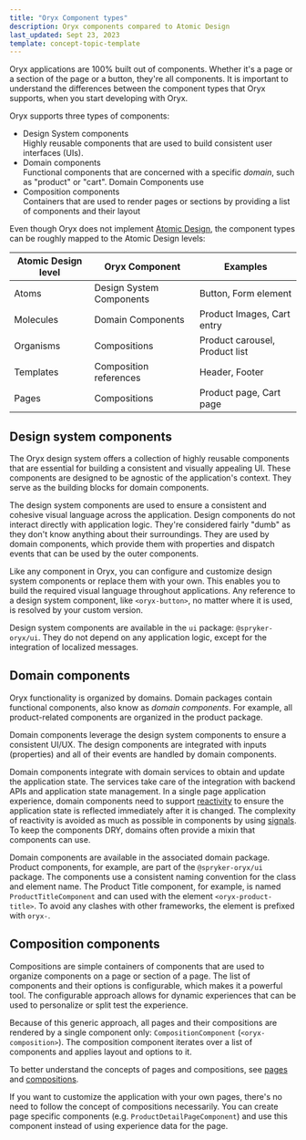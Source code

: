 ```yaml
---
title: "Oryx Component types"
description: Oryx components compared to Atomic Design
last_updated: Sept 23, 2023
template: concept-topic-template
---
```


Oryx applications are 100% built out of components. Whether it's a page or a section of the page or a button, they're all components. It is important to understand the differences between the component types that Oryx supports, when you start developing with Oryx.

Oryx supports three types of components:

- Design System components  
  Highly reusable components that are used to build consistent user interfaces (UIs).
- Domain components  
  Functional components that are concerned with a specific _domain_, such as "product" or "cart". Domain Components use
- Composition components  
  Containers that are used to render pages or sections by providing a list of components and their layout

Even though Oryx does not implement [Atomic Design](https://bradfrost.com/blog/post/atomic-web-design/), the component types can be roughly mapped to the Atomic Design levels:

| Atomic Design level | Oryx Component           | Examples                       |
| ------------------- | ------------------------ | ------------------------------ |
| Atoms               | Design System Components | Button, Form element           |
| Molecules           | Domain Components        | Product Images, Cart entry     |
| Organisms           | Compositions             | Product carousel, Product list |
| Templates           | Composition references   | Header, Footer                 |
| Pages               | Compositions             | Product page, Cart page        |

## Design system components

The Oryx design system offers a collection of highly reusable components that are essential for building a consistent and visually appealing UI. These components are designed to be agnostic of the application's context. They serve as the building blocks for domain components.

The design system components are used to ensure a consistent and cohesive visual language across the application. Design components do not interact directly with application logic. They're considered fairly "dumb" as they don't know anything about their surroundings. They are used by domain components, which provide them with properties and dispatch events that can be used by the outer components.

Like any component in Oryx, you can configure and customize design system components or replace them with your own. This enables you to build the required visual language throughout applications. Any reference to a design system component, like `<oryx-button>`, no matter where it is used, is resolved by your custom version.

Design system components are available in the `ui` package: `@spryker-oryx/ui`. They do not depend on any application logic, except for the integration of localized messages.

## Domain components

Oryx functionality is organized by domains. Domain packages contain functional components, also know as _domain components_. For example, all product-related components are organized in the product package.

Domain components leverage the design system components to ensure a consistent UI/UX. The design components are integrated with inputs (properties) and all of their events are handled by domain components.

Domain components integrate with domain services to obtain and update the application state. The services take care of the integration with backend APIs and application state management. In a single page application experience, domain components need to support [reactivity](/docs/scos/dev/front-end-development/{{page.version}}/oryx/reactivity/reactivity.html) to ensure the application state is reflected immediately after it is changed. The complexity of reactivity is avoided as much as possible in components by using [signals](/docs/scos/dev/front-end-development/{{page.version}}/oryx/reactivity/signals.html). To keep the components DRY, domains often provide a mixin that components can use.

Domain components are available in the associated domain package. Product components, for example, are part of the `@spryker-oryx/ui` package. The components use a consistent naming convention for the class and element name. The Product Title component, for example, is named `ProductTitleComponent` and can used with the element `<oryx-product-title>`. To avoid any clashes with other frameworks, the element is prefixed with `oryx-`.

## Composition components

Compositions are simple containers of components that are used to organize components on a page or section of a page. The list of components and their options is configurable, which makes it a powerful tool. The configurable approach allows for dynamic experiences that can be used to personalize or split test the experience.

Because of this generic approach, all pages and their compositions are rendered by a single component only: `CompositionComponent` (`<oryx-composition>`). The composition component iterates over a list of components and applies layout and options to it.

To better understand the concepts of pages and compositions, see [pages](/docs/scos/dev/front-end-development/{{page.version}}/oryx/building-pages/oryx-pages.html) and [compositions](/docs/scos/dev/front-end-development/{{page.version}}/oryx/building-pages/oryx-compositions.html).

If you want to customize the application with your own pages, there's no need to follow the concept of compositions necessarily. You can create page specific components (e.g. `ProductDetailPageComponent`) and use this component instead of using experience data for the page.
